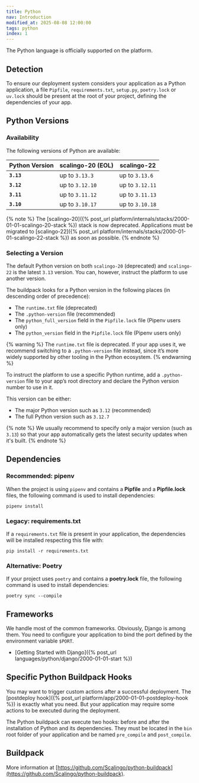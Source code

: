 ```yaml
---
title: Python
nav: Introduction
modified_at: 2025-08-08 12:00:00
tags: python
index: 1
---
```


The Python language is officially supported on the platform.

## Detection

To ensure our deployment system considers your application as a Python
application, a file `Pipfile`, `requirements.txt`, `setup.py`, `poetry.lock` or
`uv.lock` should be present at the root of your project, defining the
dependencies of your app.

## Python Versions

### Availability

The following versions of Python are available:

| Python Version | scalingo-20 (EOL) | scalingo-22     |
| -------------- | ----------------- | --------------- |
| **`3.13`**     | up to `3.13.3`    | up to `3.13.6`  |
| **`3.12`**     | up to `3.12.10`   | up to `3.12.11` |
| **`3.11`**     | up to `3.11.12`   | up to `3.11.13` |
| **`3.10`**     | up to `3.10.17`   | up to `3.10.18` |

{% note %}
The [scalingo-20]({% post_url platform/internals/stacks/2000-01-01-scalingo-20-stack %})
stack is now deprecated. Applications must be migrated to [scalingo-22]({% post_url platform/internals/stacks/2000-01-01-scalingo-22-stack %})
as soon as possible.
{% endnote %}

### Selecting a Version

The default Python version on both `scalingo-20` (deprecated) and `scalingo-22`
is the latest `3.13` version. You can, however, instruct the platform to use
another version.

The buildpack looks for a Python version in the following places (in descending
order of precedence):

- The `runtime.txt` file (deprecated)
- The `.python-version` file (recommended)
- The `python_full_version` field in the `Pipfile.lock` file (Pipenv users
  only)
- The `python_version` field in the `Pipfile.lock` file (Pipenv users only)

{% warning %}
The `runtime.txt` file is deprecated. If your app uses it, we recommend
switching to a `.python-version` file instead, since it’s more widely supported
by other tooling in the Python ecosystem.
{% endwarning %}

To instruct the platform to use a specific Python runtime, add a
`.python-version` file to your app’s root directory and declare the Python
version number to use in it.

This version can be either:

- The major Python version such as `3.12` (recommended)
- The full Python version such as `3.12.7`

{% note %}
We usually recommend to specify only a major version (such as `3.13`) so that
your app automatically gets the latest security updates when it's built.
{% endnote %}


## Dependencies

### Recommended: pipenv

When the project is using `pipenv` and contains a **Pipfile** and a
**Pipfile.lock** files, the following command is used to install dependencies:

```
pipenv install
```

### Legacy: requirements.txt

If a `requirements.txt` file is present in your application, the dependencies
will be installed respecting this file with:

```
pip install -r requirements.txt
```

### Alternative: Poetry

If your project uses `poetry` and contains a **poetry.lock** file, the following command is used to install dependencies:

```
poetry sync --compile
```

## Frameworks

We handle most of the common frameworks. Obviously, Django is among them. You need to
configure your application to bind the port defined by the environment variable `$PORT`.

* [Getting Started with Django]({% post_url languages/python/django/2000-01-01-start %})

## Specific Python Buildpack Hooks

You may want to trigger custom actions after a successful deployment. The [postdeploy hook]({%
post_url platform/app/2000-01-01-postdeploy-hook %}) is exactly what you need. But your
application may require some actions to be executed during the deployment.

The Python buildpack can execute two hooks: before and after the installation of Python and its
dependencies. They must be located in the `bin` root folder of your application and be named
`pre_compile` and `post_compile`.

## Buildpack

More information at
[https://github.com/Scalingo/python-buildpack](https://github.com/Scalingo/python-buildpack).
